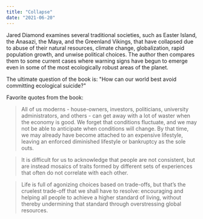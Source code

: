 ```yaml
---
title: "Collapse"
date: "2021-06-20"
---
```


Jared Diamond examines several traditional societies, such as Easter Island, the Anasazi, the Maya, and the Greenland Vikings, that have collapsed due to abuse of their natural resources, climate change, globalization, rapid population growth, and unwise political choices. The author then compares them to some current cases where warning signs have begun to emerge even in some of the most ecologically robust areas of the planet.

The ultimate question of the book is: "How can our world best avoid committing ecological suicide?"

Favorite quotes from the book:

> All of us moderns - house-owners, investors, politicians, university administrators, and others - can get away with a lot of waster when the economy is good. We forget that conditions fluctuate, and we may not be able to anticipate when conditions will change. By that time, we may already have become attached to an expensive lifestyle, leaving an enforced diminished lifestyle or bankruptcy as the sole outs.

> It is difficult for us to acknowledge that people are not consistent, but are instead mosaics of traits formed by different sets of experiences that often do not correlate with each other.

> Life is full of agonizing choices based on trade-offs, but that’s the cruelest trade-off that we shall have to resolve: encouraging and helping all people to achieve a higher standard of living, without thereby undermining that standard through overstressing global resources.
